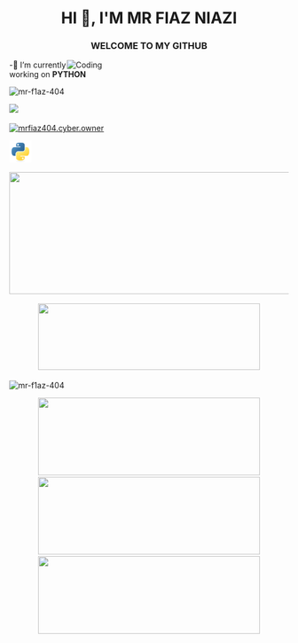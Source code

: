 <h1 align="center">HI 👋, I'M MR FIAZ NIAZI</h1>
<h3 align="center">WELCOME TO MY GITHUB</h3>
<img align="right" alt="Coding" width="400" src="https://media.tenor.com/rePDfDWO3XoAAAAd/hacking.gif">

-🔭 I’m currently working on **PYTHON**

<p align="left"> <img src="https://komarev.com/ghpvc/?username=mr-f1az-404&label=Profile%20views&color=0e75b6&style=flat" alt="mr-f1az-404" /> </p>

<a href="https://github.com/MR-F1AZ-404"><img src="https://img.shields.io/github/followers/MR-F1AZ-404?label=followers&style=social"/></a>

<a href="https://fb.com/mrfiaz404.cyber.owner" target="dark"><img align="center" src="https://raw.githubusercontent.com/rahuldkjain/github-profile-readme-generator/master/src/images/icons/Social/facebook.svg" alt="mrfiaz404.cyber.owner" height="30" width="40" /></a>
</p>



<p align="left"> <a href="https://www.python.org" target="_dark" rel="noreferrer"> <img src="https://raw.githubusercontent.com/devicons/devicon/master/icons/python/python-original.svg" alt="python" width="40" height="40"/> </a> </p>

<p align="center">
  <img width="600" height="220" src="https://github-readme-stats.vercel.app/api?username=MR-F1AZ-404&show_icons=true&theme=chartreuse-dark&locale=id">
</p>
<p align="center">
  <img width="400" height="120" src="https://github-readme-stats.vercel.app/api/top-langs/?username=MR-F1AZ-404&layout=compact&theme=chartreuse-dark">
</p>
<p><img align="center" src="https://github-readme-streak-stats.herokuapp.com/?user=mr-f1az-404&" alt="mr-f1az-404" /></p>

<p align="center">
<a href="https://github.com/MR-F1AZ-404/Random"><img width="400" height="140" src="https://github-readme-stats.vercel.app/api/pin/?username=MR-F1AZ-404&repo=Random&theme=chartreuse-dark"></a>
<a href="https://github.com/MR-F1AZ-404/apk"><img width="400" height="140" src="https://github-readme-stats.vercel.app/api/pin/?username=MR-F1AZ-404&repo=apk&theme=chartreuse-dark"></a>
<a href="https://github.com/MR-F1AZ-404/Mail"><img width="400" 
height="140" src="https://github-readme-stats.vercel.app/api/pin/?username=MR-F1AZ-404&repo=Mail&theme=chartreuse-dark"></a>
<a 

